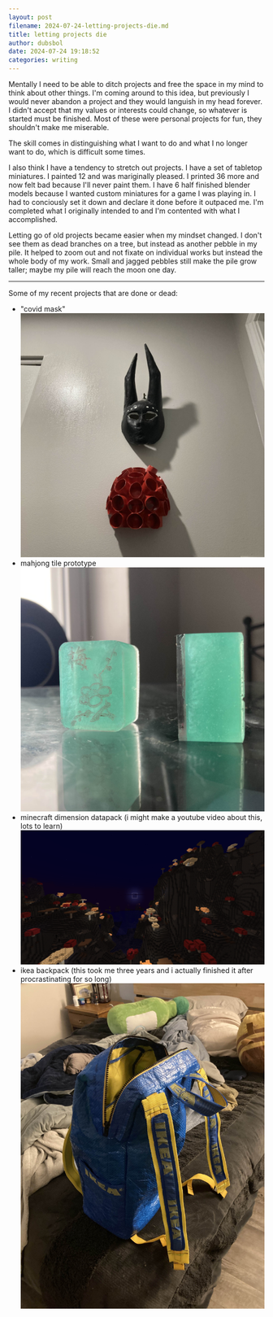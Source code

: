 ```yaml
---
layout: post 
filename: 2024-07-24-letting-projects-die.md
title: letting projects die
author: dubsbol
date: 2024-07-24 19:18:52
categories: writing
---
```


Mentally I need to be able to ditch projects and free the space in my mind to think about other things. I'm coming around to this idea, but previously I would never abandon a project and they would languish in my head forever. I didn't accept that my values or interests could change, so whatever is started must be finished. Most of these were personal projects for fun, they shouldn't make me miserable.

The skill comes in distinguishing what I want to do and what I no longer want to do, which is difficult some times. 

I also think I have a tendency to stretch out projects. I have a set of tabletop miniatures. I painted 12 and was mariginally pleased. I printed 36 more and now felt bad because I'll never paint them. I have 6 half finished blender models because I wanted custom miniatures for a game I was playing in. I had to conciously set it down and declare it done before it outpaced me. I'm completed what I originally intended to and I'm contented with what I accomplished.

Letting go of old projects became easier when my mindset changed. I don't see them as dead branches on a tree, but instead as another pebble in my pile. It helped to zoom out and not fixate on individual works but instead the whole body of my work. Small and jagged pebbles still make the pile grow taller; maybe my pile will reach the moon one day.

---

Some of my recent projects that are done or dead:
- "covid mask"
    ![covid]
- mahjong tile prototype
    ![mahjong]
- minecraft dimension datapack (i might make a youtube video about this, lots to learn)
    ![moon]
- ikea backpack (this took me three years and i actually finished it after procrastinating for so long)
    ![ikea]

[mahjong]:/assets/images/mahjong.jpg
[moon]:/assets/images/moon.png
[covid]:/assets/images/covid.jpg
[ikea]:/assets/images/ikea.jpg

